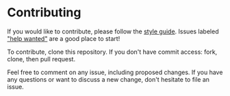 # Contributing

If you would like to contribute, please follow the [style guide](STYLE.md).
Issues labeled ["help
wanted"](https://github.com/tictactoez/meta/labels/help%20wanted) are a good
place to start!

To contribute, clone this repository. If you don't have commit access: fork,
clone, then pull request.

Feel free to comment on any issue, including proposed changes. If you have any
questions or want to discuss a new change, don't hesitate to file an issue.
